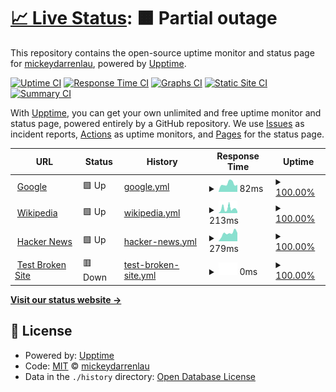 # [📈 Live Status](https://mickeydarrenlau.github.io/upptime): <!--live status--> **🟧 Partial outage**

This repository contains the open-source uptime monitor and status page for [mickeydarrenlau](darren.ga), powered by [Upptime](https://github.com/upptime/upptime).

[![Uptime CI](https://github.com/mickeydarrenlau/upptime/workflows/Uptime%20CI/badge.svg)](https://github.com/mickeydarrenlau/upptime/actions?query=workflow%3A%22Uptime+CI%22)
[![Response Time CI](https://github.com/mickeydarrenlau/upptime/workflows/Response%20Time%20CI/badge.svg)](https://github.com/mickeydarrenlau/upptime/actions?query=workflow%3A%22Response+Time+CI%22)
[![Graphs CI](https://github.com/mickeydarrenlau/upptime/workflows/Graphs%20CI/badge.svg)](https://github.com/mickeydarrenlau/upptime/actions?query=workflow%3A%22Graphs+CI%22)
[![Static Site CI](https://github.com/mickeydarrenlau/upptime/workflows/Static%20Site%20CI/badge.svg)](https://github.com/mickeydarrenlau/upptime/actions?query=workflow%3A%22Static+Site+CI%22)
[![Summary CI](https://github.com/mickeydarrenlau/upptime/workflows/Summary%20CI/badge.svg)](https://github.com/mickeydarrenlau/upptime/actions?query=workflow%3A%22Summary+CI%22)

With [Upptime](https://upptime.js.org), you can get your own unlimited and free uptime monitor and status page, powered entirely by a GitHub repository. We use [Issues](https://github.com/mickeydarrenlau/upptime/issues) as incident reports, [Actions](https://github.com/mickeydarrenlau/upptime/actions) as uptime monitors, and [Pages](https://mickeydarrenlau.github.io/upptime) for the status page.

<!--start: status pages-->
<!-- This summary is generated by Upptime (https://github.com/upptime/upptime) -->
<!-- Do not edit this manually, your changes will be overwritten -->
<!-- prettier-ignore -->
| URL | Status | History | Response Time | Uptime |
| --- | ------ | ------- | ------------- | ------ |
| <img alt="" src="https://favicons.githubusercontent.com/www.google.com" height="13"> [Google](https://www.google.com) | 🟩 Up | [google.yml](https://github.com/mickeydarrenlau/status-darrenmc/commits/HEAD/history/google.yml) | <details><summary><img alt="Response time graph" src="./graphs/google/response-time-week.png" height="20"> 82ms</summary><br><a href="https://mickeydarrenlau.github.io/upptime/history/google"><img alt="Response time 89" src="https://img.shields.io/endpoint?url=https%3A%2F%2Fraw.githubusercontent.com%2Fmickeydarrenlau%2Fstatus-darrenmc%2FHEAD%2Fapi%2Fgoogle%2Fresponse-time.json"></a><br><a href="https://mickeydarrenlau.github.io/upptime/history/google"><img alt="24-hour response time 88" src="https://img.shields.io/endpoint?url=https%3A%2F%2Fraw.githubusercontent.com%2Fmickeydarrenlau%2Fstatus-darrenmc%2FHEAD%2Fapi%2Fgoogle%2Fresponse-time-day.json"></a><br><a href="https://mickeydarrenlau.github.io/upptime/history/google"><img alt="7-day response time 82" src="https://img.shields.io/endpoint?url=https%3A%2F%2Fraw.githubusercontent.com%2Fmickeydarrenlau%2Fstatus-darrenmc%2FHEAD%2Fapi%2Fgoogle%2Fresponse-time-week.json"></a><br><a href="https://mickeydarrenlau.github.io/upptime/history/google"><img alt="30-day response time 86" src="https://img.shields.io/endpoint?url=https%3A%2F%2Fraw.githubusercontent.com%2Fmickeydarrenlau%2Fstatus-darrenmc%2FHEAD%2Fapi%2Fgoogle%2Fresponse-time-month.json"></a><br><a href="https://mickeydarrenlau.github.io/upptime/history/google"><img alt="1-year response time 89" src="https://img.shields.io/endpoint?url=https%3A%2F%2Fraw.githubusercontent.com%2Fmickeydarrenlau%2Fstatus-darrenmc%2FHEAD%2Fapi%2Fgoogle%2Fresponse-time-year.json"></a></details> | <details><summary><a href="https://mickeydarrenlau.github.io/upptime/history/google">100.00%</a></summary><a href="https://mickeydarrenlau.github.io/upptime/history/google"><img alt="All-time uptime 100.00%" src="https://img.shields.io/endpoint?url=https%3A%2F%2Fraw.githubusercontent.com%2Fmickeydarrenlau%2Fstatus-darrenmc%2FHEAD%2Fapi%2Fgoogle%2Fuptime.json"></a><br><a href="https://mickeydarrenlau.github.io/upptime/history/google"><img alt="24-hour uptime 100.00%" src="https://img.shields.io/endpoint?url=https%3A%2F%2Fraw.githubusercontent.com%2Fmickeydarrenlau%2Fstatus-darrenmc%2FHEAD%2Fapi%2Fgoogle%2Fuptime-day.json"></a><br><a href="https://mickeydarrenlau.github.io/upptime/history/google"><img alt="7-day uptime 100.00%" src="https://img.shields.io/endpoint?url=https%3A%2F%2Fraw.githubusercontent.com%2Fmickeydarrenlau%2Fstatus-darrenmc%2FHEAD%2Fapi%2Fgoogle%2Fuptime-week.json"></a><br><a href="https://mickeydarrenlau.github.io/upptime/history/google"><img alt="30-day uptime 100.00%" src="https://img.shields.io/endpoint?url=https%3A%2F%2Fraw.githubusercontent.com%2Fmickeydarrenlau%2Fstatus-darrenmc%2FHEAD%2Fapi%2Fgoogle%2Fuptime-month.json"></a><br><a href="https://mickeydarrenlau.github.io/upptime/history/google"><img alt="1-year uptime 100.00%" src="https://img.shields.io/endpoint?url=https%3A%2F%2Fraw.githubusercontent.com%2Fmickeydarrenlau%2Fstatus-darrenmc%2FHEAD%2Fapi%2Fgoogle%2Fuptime-year.json"></a></details>
| <img alt="" src="https://favicons.githubusercontent.com/en.wikipedia.org" height="13"> [Wikipedia](https://en.wikipedia.org) | 🟩 Up | [wikipedia.yml](https://github.com/mickeydarrenlau/status-darrenmc/commits/HEAD/history/wikipedia.yml) | <details><summary><img alt="Response time graph" src="./graphs/wikipedia/response-time-week.png" height="20"> 213ms</summary><br><a href="https://mickeydarrenlau.github.io/upptime/history/wikipedia"><img alt="Response time 199" src="https://img.shields.io/endpoint?url=https%3A%2F%2Fraw.githubusercontent.com%2Fmickeydarrenlau%2Fstatus-darrenmc%2FHEAD%2Fapi%2Fwikipedia%2Fresponse-time.json"></a><br><a href="https://mickeydarrenlau.github.io/upptime/history/wikipedia"><img alt="24-hour response time 142" src="https://img.shields.io/endpoint?url=https%3A%2F%2Fraw.githubusercontent.com%2Fmickeydarrenlau%2Fstatus-darrenmc%2FHEAD%2Fapi%2Fwikipedia%2Fresponse-time-day.json"></a><br><a href="https://mickeydarrenlau.github.io/upptime/history/wikipedia"><img alt="7-day response time 213" src="https://img.shields.io/endpoint?url=https%3A%2F%2Fraw.githubusercontent.com%2Fmickeydarrenlau%2Fstatus-darrenmc%2FHEAD%2Fapi%2Fwikipedia%2Fresponse-time-week.json"></a><br><a href="https://mickeydarrenlau.github.io/upptime/history/wikipedia"><img alt="30-day response time 213" src="https://img.shields.io/endpoint?url=https%3A%2F%2Fraw.githubusercontent.com%2Fmickeydarrenlau%2Fstatus-darrenmc%2FHEAD%2Fapi%2Fwikipedia%2Fresponse-time-month.json"></a><br><a href="https://mickeydarrenlau.github.io/upptime/history/wikipedia"><img alt="1-year response time 199" src="https://img.shields.io/endpoint?url=https%3A%2F%2Fraw.githubusercontent.com%2Fmickeydarrenlau%2Fstatus-darrenmc%2FHEAD%2Fapi%2Fwikipedia%2Fresponse-time-year.json"></a></details> | <details><summary><a href="https://mickeydarrenlau.github.io/upptime/history/wikipedia">100.00%</a></summary><a href="https://mickeydarrenlau.github.io/upptime/history/wikipedia"><img alt="All-time uptime 100.00%" src="https://img.shields.io/endpoint?url=https%3A%2F%2Fraw.githubusercontent.com%2Fmickeydarrenlau%2Fstatus-darrenmc%2FHEAD%2Fapi%2Fwikipedia%2Fuptime.json"></a><br><a href="https://mickeydarrenlau.github.io/upptime/history/wikipedia"><img alt="24-hour uptime 100.00%" src="https://img.shields.io/endpoint?url=https%3A%2F%2Fraw.githubusercontent.com%2Fmickeydarrenlau%2Fstatus-darrenmc%2FHEAD%2Fapi%2Fwikipedia%2Fuptime-day.json"></a><br><a href="https://mickeydarrenlau.github.io/upptime/history/wikipedia"><img alt="7-day uptime 100.00%" src="https://img.shields.io/endpoint?url=https%3A%2F%2Fraw.githubusercontent.com%2Fmickeydarrenlau%2Fstatus-darrenmc%2FHEAD%2Fapi%2Fwikipedia%2Fuptime-week.json"></a><br><a href="https://mickeydarrenlau.github.io/upptime/history/wikipedia"><img alt="30-day uptime 100.00%" src="https://img.shields.io/endpoint?url=https%3A%2F%2Fraw.githubusercontent.com%2Fmickeydarrenlau%2Fstatus-darrenmc%2FHEAD%2Fapi%2Fwikipedia%2Fuptime-month.json"></a><br><a href="https://mickeydarrenlau.github.io/upptime/history/wikipedia"><img alt="1-year uptime 100.00%" src="https://img.shields.io/endpoint?url=https%3A%2F%2Fraw.githubusercontent.com%2Fmickeydarrenlau%2Fstatus-darrenmc%2FHEAD%2Fapi%2Fwikipedia%2Fuptime-year.json"></a></details>
| <img alt="" src="https://favicons.githubusercontent.com/news.ycombinator.com" height="13"> [Hacker News](https://news.ycombinator.com) | 🟩 Up | [hacker-news.yml](https://github.com/mickeydarrenlau/status-darrenmc/commits/HEAD/history/hacker-news.yml) | <details><summary><img alt="Response time graph" src="./graphs/hacker-news/response-time-week.png" height="20"> 279ms</summary><br><a href="https://mickeydarrenlau.github.io/upptime/history/hacker-news"><img alt="Response time 288" src="https://img.shields.io/endpoint?url=https%3A%2F%2Fraw.githubusercontent.com%2Fmickeydarrenlau%2Fstatus-darrenmc%2FHEAD%2Fapi%2Fhacker-news%2Fresponse-time.json"></a><br><a href="https://mickeydarrenlau.github.io/upptime/history/hacker-news"><img alt="24-hour response time 207" src="https://img.shields.io/endpoint?url=https%3A%2F%2Fraw.githubusercontent.com%2Fmickeydarrenlau%2Fstatus-darrenmc%2FHEAD%2Fapi%2Fhacker-news%2Fresponse-time-day.json"></a><br><a href="https://mickeydarrenlau.github.io/upptime/history/hacker-news"><img alt="7-day response time 279" src="https://img.shields.io/endpoint?url=https%3A%2F%2Fraw.githubusercontent.com%2Fmickeydarrenlau%2Fstatus-darrenmc%2FHEAD%2Fapi%2Fhacker-news%2Fresponse-time-week.json"></a><br><a href="https://mickeydarrenlau.github.io/upptime/history/hacker-news"><img alt="30-day response time 334" src="https://img.shields.io/endpoint?url=https%3A%2F%2Fraw.githubusercontent.com%2Fmickeydarrenlau%2Fstatus-darrenmc%2FHEAD%2Fapi%2Fhacker-news%2Fresponse-time-month.json"></a><br><a href="https://mickeydarrenlau.github.io/upptime/history/hacker-news"><img alt="1-year response time 288" src="https://img.shields.io/endpoint?url=https%3A%2F%2Fraw.githubusercontent.com%2Fmickeydarrenlau%2Fstatus-darrenmc%2FHEAD%2Fapi%2Fhacker-news%2Fresponse-time-year.json"></a></details> | <details><summary><a href="https://mickeydarrenlau.github.io/upptime/history/hacker-news">100.00%</a></summary><a href="https://mickeydarrenlau.github.io/upptime/history/hacker-news"><img alt="All-time uptime 99.95%" src="https://img.shields.io/endpoint?url=https%3A%2F%2Fraw.githubusercontent.com%2Fmickeydarrenlau%2Fstatus-darrenmc%2FHEAD%2Fapi%2Fhacker-news%2Fuptime.json"></a><br><a href="https://mickeydarrenlau.github.io/upptime/history/hacker-news"><img alt="24-hour uptime 100.00%" src="https://img.shields.io/endpoint?url=https%3A%2F%2Fraw.githubusercontent.com%2Fmickeydarrenlau%2Fstatus-darrenmc%2FHEAD%2Fapi%2Fhacker-news%2Fuptime-day.json"></a><br><a href="https://mickeydarrenlau.github.io/upptime/history/hacker-news"><img alt="7-day uptime 100.00%" src="https://img.shields.io/endpoint?url=https%3A%2F%2Fraw.githubusercontent.com%2Fmickeydarrenlau%2Fstatus-darrenmc%2FHEAD%2Fapi%2Fhacker-news%2Fuptime-week.json"></a><br><a href="https://mickeydarrenlau.github.io/upptime/history/hacker-news"><img alt="30-day uptime 100.00%" src="https://img.shields.io/endpoint?url=https%3A%2F%2Fraw.githubusercontent.com%2Fmickeydarrenlau%2Fstatus-darrenmc%2FHEAD%2Fapi%2Fhacker-news%2Fuptime-month.json"></a><br><a href="https://mickeydarrenlau.github.io/upptime/history/hacker-news"><img alt="1-year uptime 99.90%" src="https://img.shields.io/endpoint?url=https%3A%2F%2Fraw.githubusercontent.com%2Fmickeydarrenlau%2Fstatus-darrenmc%2FHEAD%2Fapi%2Fhacker-news%2Fuptime-year.json"></a></details>
| <img alt="" src="https://favicons.githubusercontent.com/thissitedoesnotexist.koj.co" height="13"> [Test Broken Site](https://thissitedoesnotexist.koj.co) | 🟥 Down | [test-broken-site.yml](https://github.com/mickeydarrenlau/status-darrenmc/commits/HEAD/history/test-broken-site.yml) | <details><summary><img alt="Response time graph" src="./graphs/test-broken-site/response-time-week.png" height="20"> 0ms</summary><br><a href="https://mickeydarrenlau.github.io/upptime/history/test-broken-site"><img alt="Response time 0" src="https://img.shields.io/endpoint?url=https%3A%2F%2Fraw.githubusercontent.com%2Fmickeydarrenlau%2Fstatus-darrenmc%2FHEAD%2Fapi%2Ftest-broken-site%2Fresponse-time.json"></a><br><a href="https://mickeydarrenlau.github.io/upptime/history/test-broken-site"><img alt="24-hour response time 0" src="https://img.shields.io/endpoint?url=https%3A%2F%2Fraw.githubusercontent.com%2Fmickeydarrenlau%2Fstatus-darrenmc%2FHEAD%2Fapi%2Ftest-broken-site%2Fresponse-time-day.json"></a><br><a href="https://mickeydarrenlau.github.io/upptime/history/test-broken-site"><img alt="7-day response time 0" src="https://img.shields.io/endpoint?url=https%3A%2F%2Fraw.githubusercontent.com%2Fmickeydarrenlau%2Fstatus-darrenmc%2FHEAD%2Fapi%2Ftest-broken-site%2Fresponse-time-week.json"></a><br><a href="https://mickeydarrenlau.github.io/upptime/history/test-broken-site"><img alt="30-day response time 0" src="https://img.shields.io/endpoint?url=https%3A%2F%2Fraw.githubusercontent.com%2Fmickeydarrenlau%2Fstatus-darrenmc%2FHEAD%2Fapi%2Ftest-broken-site%2Fresponse-time-month.json"></a><br><a href="https://mickeydarrenlau.github.io/upptime/history/test-broken-site"><img alt="1-year response time 0" src="https://img.shields.io/endpoint?url=https%3A%2F%2Fraw.githubusercontent.com%2Fmickeydarrenlau%2Fstatus-darrenmc%2FHEAD%2Fapi%2Ftest-broken-site%2Fresponse-time-year.json"></a></details> | <details><summary><a href="https://mickeydarrenlau.github.io/upptime/history/test-broken-site">100.00%</a></summary><a href="https://mickeydarrenlau.github.io/upptime/history/test-broken-site"><img alt="All-time uptime 100.00%" src="https://img.shields.io/endpoint?url=https%3A%2F%2Fraw.githubusercontent.com%2Fmickeydarrenlau%2Fstatus-darrenmc%2FHEAD%2Fapi%2Ftest-broken-site%2Fuptime.json"></a><br><a href="https://mickeydarrenlau.github.io/upptime/history/test-broken-site"><img alt="24-hour uptime 100.00%" src="https://img.shields.io/endpoint?url=https%3A%2F%2Fraw.githubusercontent.com%2Fmickeydarrenlau%2Fstatus-darrenmc%2FHEAD%2Fapi%2Ftest-broken-site%2Fuptime-day.json"></a><br><a href="https://mickeydarrenlau.github.io/upptime/history/test-broken-site"><img alt="7-day uptime 100.00%" src="https://img.shields.io/endpoint?url=https%3A%2F%2Fraw.githubusercontent.com%2Fmickeydarrenlau%2Fstatus-darrenmc%2FHEAD%2Fapi%2Ftest-broken-site%2Fuptime-week.json"></a><br><a href="https://mickeydarrenlau.github.io/upptime/history/test-broken-site"><img alt="30-day uptime 100.00%" src="https://img.shields.io/endpoint?url=https%3A%2F%2Fraw.githubusercontent.com%2Fmickeydarrenlau%2Fstatus-darrenmc%2FHEAD%2Fapi%2Ftest-broken-site%2Fuptime-month.json"></a><br><a href="https://mickeydarrenlau.github.io/upptime/history/test-broken-site"><img alt="1-year uptime 100.00%" src="https://img.shields.io/endpoint?url=https%3A%2F%2Fraw.githubusercontent.com%2Fmickeydarrenlau%2Fstatus-darrenmc%2FHEAD%2Fapi%2Ftest-broken-site%2Fuptime-year.json"></a></details>

<!--end: status pages-->

[**Visit our status website →**](https://mickeydarrenlau.github.io/upptime)

## 📄 License

- Powered by: [Upptime](https://github.com/upptime/upptime)
- Code: [MIT](./LICENSE) © [mickeydarrenlau](darren.ga)
- Data in the `./history` directory: [Open Database License](https://opendatacommons.org/licenses/odbl/1-0/)
